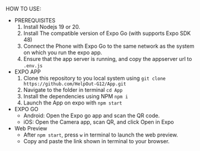 HOW TO USE:

- PREREQUISITES
  1. Install Nodejs 19 or 20.
  2. Install The compatible version of Expo Go (with supports Expo SDK 48)
  3. Connect the Phone with Expo Go to the same network as the system on which you run the expo app.
  4. Ensure that the app server is running, and copy the appserver url to `.env.js`
- EXPO APP
  1. Clone this repository to you local system using `git clone https://github.com/HelpOut-G12/App.git`
  2. Navigate to the folder in terminal `cd App`
  3. Install the dependencies using NPM `npm i`
  4. Launch the App on expo with `npm start`
- EXPO GO
  - Android: Open the Expo go app and scan the QR code.
  - iOS: Open the Camera app, scan QR, and click Open in Expo
- Web Preview
  - After `npm start`, press `w` in terminal to launch the web preview. 
  - Copy and paste the link shown in terminal to your browser.

